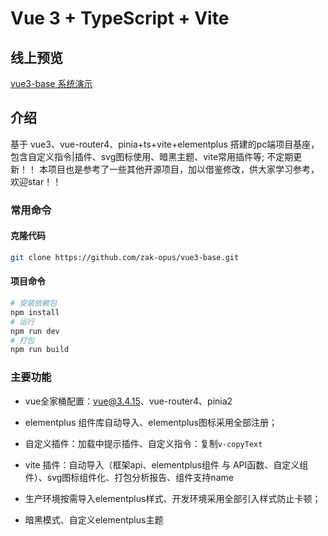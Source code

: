 # Vue 3 + TypeScript + Vite

## 线上预览

[vue3-base 系统演示](http://39.107.60.116:8080/vue3-base/)

## 介绍

基于 vue3、vue-router4、pinia+ts+vite+elementplus 搭建的pc端项目基座，包含自定义指令|插件、svg图标使用、暗黑主题、vite常用插件等;
不定期更新！！
本项目也是参考了一些其他开源项目，加以借鉴修改，供大家学习参考，欢迎star！！

### 常用命令

#### 克隆代码

```bash
git clone https://github.com/zak-opus/vue3-base.git
```

#### 项目命令

```bash
# 安装依赖包
npm install
# 运行
npm run dev
# 打包
npm run build
```

### 主要功能

+ vue全家桶配置：vue@3.4.15、vue-router4、pinia2
+ elementplus 组件库自动导入、elementplus图标采用全部注册；

+ 自定义插件：加载中提示插件、自定义指令：复制`v-copyText`
+ vite 插件：自动导入（框架api、elementplus组件 与 API函数、自定义组件）、svg图标组件化、打包分析报告、组件支持name
+ 生产环境按需导入elementplus样式、开发环境采用全部引入样式防止卡顿；
+ 暗黑模式、自定义elementplus主题